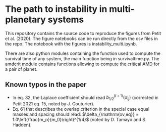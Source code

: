 # The path to instability in multi-planetary systems

This repository contains the source code to reproduce the figures from Petit et al. (2020). The figure notebooks can be run directly from the csv files in the repo. The notebook with the figures is instability_multi.ipynb.

There are also python modules containing the function used to compute the survival time of any system, the main function being in survivaltime.py. The amdcrit module contains functions allowing to compute the critical AMD for a pair of planet.


## Known typos in the paper

- In eq. 32, the Laplace coefficient should read $b_{1/2}^{(l+1)}(\alpha_{ij})$ (corrected in Petit 2021 eq. 15, noted by J. Couturier).
- Eq. 61 that describes the overlap criterion in the special case equal masses and spacing should read: $\delta_{\mathrm{ov,eq}} = 1.0\left(\frac{m_p}{m_0}\right)^{1/4}$ (noted by D. Tamayo and S. Hadden).